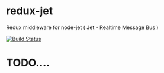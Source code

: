 # redux-jet
Redux middleware for node-jet ( Jet - Realtime Message Bus )

[![Build Status](https://travis-ci.org/lipp/redux-jet.svg?branch=master)](https://travis-ci.org/lipp/redux-jet)

# TODO....
